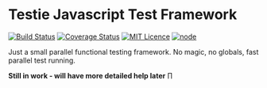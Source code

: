 # Testie Javascript Test Framework

[![Build Status](https://travis-ci.org/jtwebman/attis.svg?branch=master)](https://travis-ci.org/jtwebman/attis)
[![Coverage Status](https://coveralls.io/repos/github/jtwebman/attis/badge.svg?branch=master)](https://coveralls.io/github/jtwebman/attis?branch=master)
[![MIT Licence](https://badges.frapsoft.com/os/mit/mit.svg?v=103)](https://opensource.org/licenses/mit-license.php)
[![node](https://img.shields.io/node/v/attis.svg)](https://www.npmjs.org/package/attis)

Just a small parallel functional testing framework. No magic, no globals, fast parallel test running.

**Still in work - will have more detailed help later**
∏

